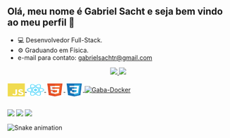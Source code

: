 ## Olá, meu nome é Gabriel Sacht e seja bem vindo ao meu perfil 👋

- 💻 Desenvolvedor Full-Stack.
- ⚙️ Graduando em Física.
- e-mail para contato: gabrielsachtr@gmail.com

<div align="center">
  <a href="https://github.com/gabrielsacht">
  <img height="160em" src="https://github-readme-stats.vercel.app/api?username=gabrielsacht&show_icons=true&theme=dark&include_all_commits=true&count_private=true"/>
  <img height="160em" src="https://github-readme-stats.vercel.app/api/top-langs/?username=gabrielsacht&layout=compact&langs_count=7&theme=dark"/>
</div>

<div style="display: inline_block"><br>
  <img align="center" alt="Gaba-Js" height="30" width="40" src="https://raw.githubusercontent.com/devicons/devicon/master/icons/javascript/javascript-plain.svg">
  <img align="center" alt="Gaba-React" height="30" width="40" src="https://raw.githubusercontent.com/devicons/devicon/master/icons/react/react-original.svg">
  <img align="center" alt="Gaba-HTML" height="30" width="40" src="https://raw.githubusercontent.com/devicons/devicon/master/icons/html5/html5-original.svg">
  <img align="center" alt="Gaba-CSS" height="30" width="40" src="https://raw.githubusercontent.com/devicons/devicon/master/icons/css3/css3-original.svg">
  <img align="center" alt="Gaba-Docker" height="30" width="40" src="https://www.docker.com/wp-content/uploads/2021/10/Moby-logo-sm.png">
</div>

##

<div> 

  <a href="https://instagram.com/gabrielsacht" target="_blank"><img src="https://img.shields.io/badge/-Instagram-%23E4405F?style=for-the-badge&logo=instagram&logoColor=white" target="_blank"></a> 
  <a href = "mailto:gabrielsachtr@gmail.com"><img src="https://img.shields.io/badge/-Gmail-%23333?style=for-the-badge&logo=gmail&logoColor=white" target="_blank"></a>
  <a href="https://www.linkedin.com/in/gabrielsacht" target="_blank"><img src="https://img.shields.io/badge/-LinkedIn-%230077B5?style=for-the-badge&logo=linkedin&logoColor=white" target="_blank"></a> 
 
  ![Snake animation](https://github.com/gabrielsacht/gabrielsacht/blob/output/github-contribution-grid-snake.svg)
 
</div>
